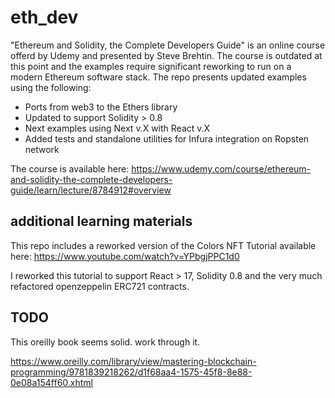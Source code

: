 # eth_dev
"Ethereum and Solidity, the Complete Developers Guide" is an online course offerd by Udemy and presented by Steve Brehtin. The course is outdated at this point and the examples require significant reworking to run on a modern Ethereum software stack. The repo presents updated examples using the following:
 * Ports from web3 to the Ethers library
 * Updated to support Solidity > 0.8
 * Next examples using Next v.X with React v.X
 * Added tests and standalone utilities for Infura integration on Ropsten network

The course is available here: https://www.udemy.com/course/ethereum-and-solidity-the-complete-developers-guide/learn/lecture/8784912#overview

## additional learning materials
This repo includes a reworked version of the Colors NFT Tutorial available here: https://www.youtube.com/watch?v=YPbgjPPC1d0

I reworked this tutorial to support React > 17, Solidity 0.8 and the very much refactored openzeppelin ERC721 contracts. 


## TODO
This oreilly book seems solid. work through it.

https://www.oreilly.com/library/view/mastering-blockchain-programming/9781839218262/d1f68aa4-1575-45f8-8e88-0e08a154ff60.xhtml
